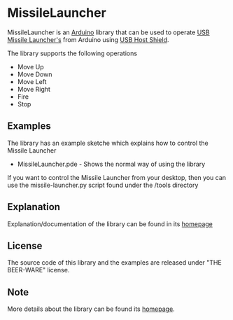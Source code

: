 # MissileLauncher

MissileLauncher is an [Arduino](http://arduino.cc) library that can be used to operate [USB Missile Launcher's](http://www.thinkgeek.com/geektoys/warfare/8a0f/) from Arduino using [USB Host Shield](http://www.circuitsathome.com/products-page/arduino-shields/usb-host-shield-2-0-for-arduino/).

The library supports the following operations

*   Move Up
*   Move Down
*   Move Left
*   Move Right
*   Fire
*   Stop

## Examples

The library has an example sketche which explains how to control the Missile Launcher

*   MissileLauncher.pde - Shows the normal way of using the library

If you want to control the Missile Launcher from your desktop, then you can use the missile-launcher.py script found under the /tools directory

## Explanation

Explanation/documentation of the library can be found in its [homepage](http://sudarmuthu.com/arduino/missilelauncher)

## License

The source code of this library and the examples are released under "THE BEER-WARE" license.

## Note

More details about the library can be found its [homepage](http://sudarmuthu.com/arduino/missilelauncher).

